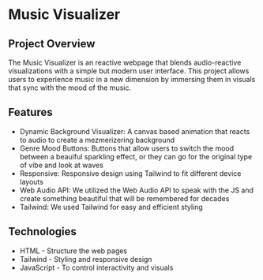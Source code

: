 # Music Visualizer
## Project Overview
The Music Visualizer is an reactive webpage that blends audio-reactive visualizations with a simple but modern user interface. This project allows users to experience music in a new dimension by immersing them in visuals that sync with the mood of the music.
## Features
* Dynamic Background Visualizer: A canvas based animation that reacts to audio to create a mezmerizering background
* Genre Mood Buttons: Buttons that allow users to switch the mood between a beauiful sparkling effect, or they can go for the original type of vibe and look at waves
* Responsive: Responsive design using Tailwind to fit different device layouts
* Web Audio API: We utilized the Web Audio API to speak with the JS and create something beautiful that will be remembered for decades
* Tailwind: We used Tailwind for easy and efficient styling
## Technologies
* HTML - Structure the web pages
* Tailwind - Styling and responsive design
* JavaScript - To control interactivity and visuals
